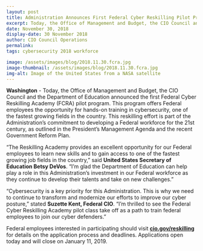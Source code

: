 ```yaml
---
layout: post
title: Administration Announces First Federal Cyber Reskilling Pilot Program
excerpt: Today, the Office of Management and Budget, the CIO Council and the Department of Education announced the first Federal Cyber Reskilling Academy (FCRA) pilot program. This program offers Federal employees the opportunity for hands-on training in cybersecurity, one of the fastest growing fields in the country.
date: November 30, 2018
display-date: 30 November 2018
author: CIO Council Operations
permalink:
tags: cybersecurity 2018 workforce

image: /assets/images/blog/2018.11.30.fcra.jpg
image-thumbnail: /assets/images/blog/2018.11.30.fcra.jpg
img-alt: Image of the United States from a NASA satellite
---
```


**Washington** - Today, the Office of Management and Budget, the CIO Council and the Department of Education announced the first Federal Cyber Reskilling Academy (FCRA) pilot program. This program offers Federal employees the opportunity for hands-on training in cybersecurity, one of the fastest growing fields in the country. This reskilling effort is part of the Administration’s commitment to developing a Federal workforce for the 21st century, as outlined in the President’s Management Agenda and the recent Government Reform Plan.

“The Reskilling Academy provides an excellent opportunity for our Federal employees to learn new skills and to gain access to one of the fastest growing job fields in the country,” said **United States Secretary of Education Betsy DeVos**. “I’m glad the Department of Education can help play a role in this Administration’s investment in our Federal workforce as they continue to develop their talents and take on new challenges.”

“Cybersecurity is a key priority for this Administration. This is why we need to continue to transform and modernize our efforts to improve our cyber posture,” stated **Suzette Kent, Federal CIO**. “I’m thrilled to see the Federal Cyber Reskilling Academy pilot class take off as a path to train federal employees to join our cyber defenders.”

Federal employees interested in participating should visit **[cio.gov/reskilling](https://www.cio.gov/reskilling)** for details on the application process and deadlines.  Applications open today and will close on January 11, 2019.

